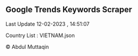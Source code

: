 

## Google Trends Keywords Scraper 
 
Last Update 12-02-2023 , 14:51:07

Country List :
VIETNAM.json



© Abdul Muttaqin 
